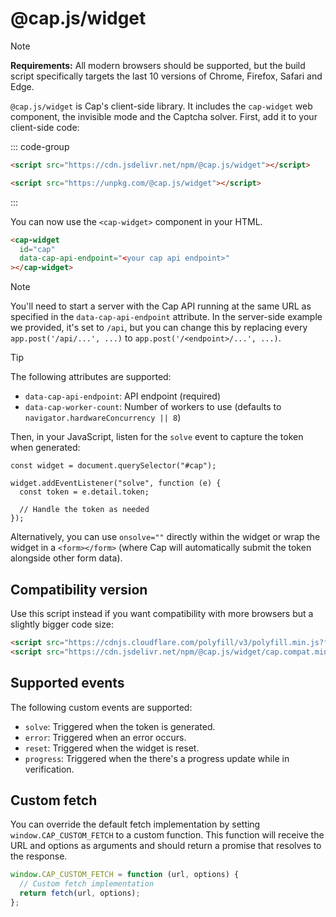 # @cap.js/widget

> [!NOTE]  
> **Requirements:** All modern browsers should be supported, but the build script specifically targets the last 10 versions of Chrome, Firefox, Safari and Edge.

`@cap.js/widget` is Cap's client-side library. It includes the `cap-widget` web component, the invisible mode and the Captcha solver. First, add it to your client-side code:

::: code-group

```html [jsdelivr]
<script src="https://cdn.jsdelivr.net/npm/@cap.js/widget"></script>
```

```html [unpkg]
<script src="https://unpkg.com/@cap.js/widget"></script>
```
:::

You can now use the `<cap-widget>` component in your HTML.

```html
<cap-widget
  id="cap"
  data-cap-api-endpoint="<your cap api endpoint>"
></cap-widget>
```

> [!NOTE]
> You'll need to start a server with the Cap API running at the same URL as specified in the `data-cap-api-endpoint` attribute.
> In the server-side example we provided, it's set to `/api`, but you can change this by replacing every `app.post('/api/...', ...)` to `app.post('/<endpoint>/...', ...)`.

> [!TIP]
> The following attributes are supported:
>
> - `data-cap-api-endpoint`: API endpoint (required)
> - `data-cap-worker-count`: Number of workers to use (defaults to `navigator.hardwareConcurrency || 8`)

Then, in your JavaScript, listen for the `solve` event to capture the token when generated:

```js{3}
const widget = document.querySelector("#cap");

widget.addEventListener("solve", function (e) {
  const token = e.detail.token;

  // Handle the token as needed
});
```

Alternatively, you can use `onsolve=""` directly within the widget or wrap the widget in a `<form></form>` (where Cap will automatically submit the token alongside other form data).

## Compatibility version

Use this script instead if you want compatibility with more browsers but a slightly bigger code size:

```html
<script src="https://cdnjs.cloudflare.com/polyfill/v3/polyfill.min.js?features=default,fetch,CustomEvent,TextEncoder,Element,CustomElements,ShadowDOM&flags=gated"></script>
<script src="https://cdn.jsdelivr.net/npm/@cap.js/widget/cap.compat.min.js"></script>
```

## Supported events

The following custom events are supported:

- `solve`: Triggered when the token is generated.
- `error`: Triggered when an error occurs.
- `reset`: Triggered when the widget is reset.
- `progress`: Triggered when the there's a progress update while in verification.

## Custom fetch
You can override the default fetch implementation by setting `window.CAP_CUSTOM_FETCH` to a custom function. This function will receive the URL and options as arguments and should return a promise that resolves to the response.

```js
window.CAP_CUSTOM_FETCH = function (url, options) {
  // Custom fetch implementation
  return fetch(url, options);
};
```